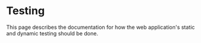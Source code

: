 # Testing
This page describes the documentation for how the web application's static and dynamic testing should be done.
